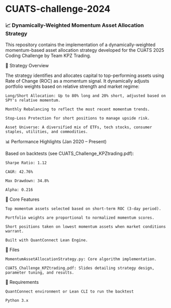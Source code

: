 # CUATS-challenge-2024

### 📈 Dynamically-Weighted Momentum Asset Allocation Strategy

This repository contains the implementation of a dynamically-weighted momentum-based asset allocation strategy developed for the CUATS 2025 Coding Challenge by Team KPZ Trading.

🚀 Strategy Overview

The strategy identifies and allocates capital to top-performing assets using Rate of Change (ROC) as a momentum signal. It dynamically adjusts portfolio weights based on relative strength and market regime:

    Long/Short Allocation: Up to 80% long and 20% short, adjusted based on SPY's relative momentum.

    Monthly Rebalancing to reflect the most recent momentum trends.

    Stop-Loss Protection for short positions to manage upside risk.

    Asset Universe: A diversified mix of ETFs, tech stocks, consumer staples, utilities, and commodities.

📊 Performance Highlights (Jan 2020 – Present)

Based on backtests (see CUATS_Challenge_KPZtrading.pdf):

    Sharpe Ratio: 1.12

    CAGR: 42.76%

    Max Drawdown: 34.8%

    Alpha: 0.216

🧠 Core Features

    Top momentum assets selected based on short-term ROC (3-day period).

    Portfolio weights are proportional to normalized momentum scores.

    Short positions taken on lowest momentum assets when market conditions warrant.

    Built with QuantConnect Lean Engine.

📁 Files

    MomentumAssetAllocationStrategy.py: Core algorithm implementation.

    CUATS_Challenge_KPZtrading.pdf: Slides detailing strategy design, parameter tuning, and results.

📌 Requirements

    QuantConnect environment or Lean CLI to run the backtest

    Python 3.x
